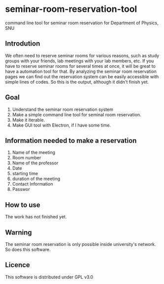 # seminar-room-reservation-tool
command line tool for seminar room reservation for Department of Physics, SNU

Introdution
------------
We often need to reserve seminar rooms for various reasons, such as study groups with your friends, lab meetings with your lab members, etc. If you have to reserve seminar rooms for several times at once, it will be great to have a automation tool for that. By analyzing the seminar room reservation pages we can find out the reservation system can be easily accessible with simple lines of codes. So this is the output, although it didn't finish yet.

Goal
------------
1. Understand the seminar room reservation system
2. Make a simple command line tool for seminal room reservation.
3. Make it iterable.
4. Make GUI tool with Electron, if I have some time.

Information needed to make a reservation
------------
1. Name of the meeting
2. Room number
3. Name of the professor
4. Date
5. starting time
5. duration of the meeting
6. Contact Information
7. Passwor

How to use
-----------
The work has not finished yet.

Warning
----------
The seminar room reservation is only possible inside university's network. So does this software.

Licence
-------
This software is distributed under GPL v3.0
